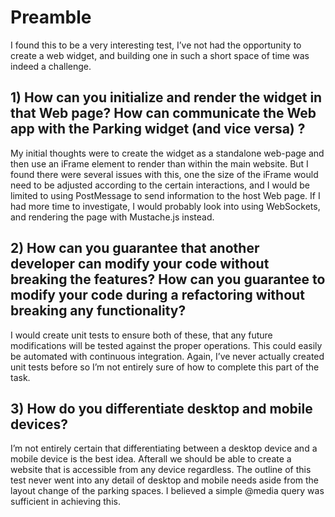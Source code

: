 # Preamble

I found this to be a very interesting test, I’ve not had the opportunity to create a web widget, and building one in such a short space of time was indeed a challenge.

## 1) How can you initialize and render the widget in that Web page? How can communicate the Web app with the Parking widget (and vice versa) ?

My initial thoughts were to create the widget as a standalone web-page and then use an iFrame element to render than within the main website. But I found there were several issues with this, one the size of the iFrame would need to be adjusted according to the certain interactions, and I would be limited to using PostMessage to send information to the host Web page. If I had more time to investigate, I would probably look into using WebSockets, and rendering the page with Mustache.js instead.

## 2) How can you guarantee that another developer can modify your code without breaking the features? How can you guarantee to modify your code during a refactoring without breaking any functionality?

I would create unit tests to ensure both of these, that any future modifications will be tested against the proper operations. This could easily be automated with continuous integration. Again, I’ve never actually created unit tests before so I’m not entirely sure of how to complete this part of the task.

## 3) How do you differentiate desktop and mobile devices?

I’m not entirely certain that differentiating between a desktop device and a mobile device is the best idea. Afterall we should be able to create a website that is accessible from any device regardless. The outline of this test never went into any detail of desktop and mobile needs aside from the layout change of the parking spaces. I believed a simple @media query was sufficient in achieving this.